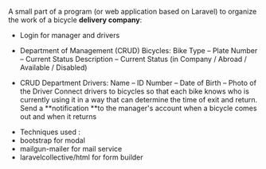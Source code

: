 A small part of a program (or web application based on Laravel) to organize the work of a bicycle **delivery company**:


* Login for manager and drivers

* Department of Management (CRUD) Bicycles: Bike Type – Plate Number – Current Status Description – Current Status (in Company / Abroad / Available / Disabled)
* CRUD Department Drivers: Name – ID Number – Date of Birth – Photo of the Driver
 Connect drivers to bicycles so that each bike knows who is currently using it in a way that can determine the time of exit and return.
 Send a **notification **to the manager's account when a bicycle comes out and when it returns
 
 - Techniques used  :
 -   bootstrap for modal
 -   mailgun-mailer for mail service
 - laravelcollective/html for form builder
